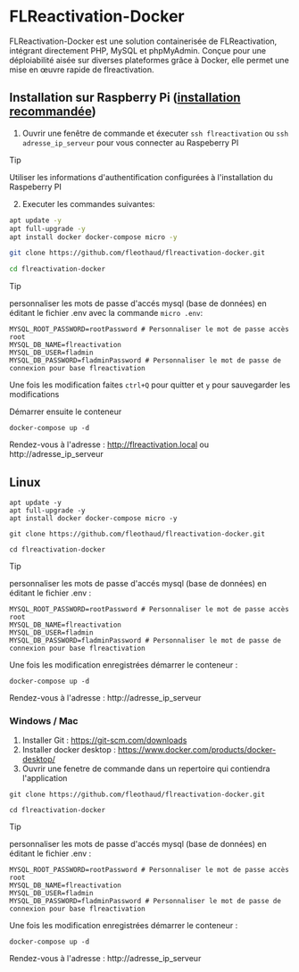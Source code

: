 # FLReactivation-Docker

FLReactivation-Docker est une solution containerisée de FLReactivation, intégrant directement PHP, MySQL et phpMyAdmin. Conçue pour une déploiabilité aisée sur diverses plateformes grâce à Docker, elle permet une mise en œuvre rapide de flreactivation.

## Installation sur Raspberry Pi ([installation recommandée](Raspeberry.md))
1. Ouvrir une fenêtre de commande et éxecuter `ssh flreactivation` ou `ssh adresse_ip_serveur` pour vous connecter au Raspeberry PI
> [!TIP]
> Utiliser les informations d'authentification configurées à l'installation du Raspeberry PI

2. Executer les commandes suivantes: 

``` bash
apt update -y
apt full-upgrade -y
apt install docker docker-compose micro -y

git clone https://github.com/fleothaud/flreactivation-docker.git

cd flreactivation-docker
```
> [!TIP]
>personnaliser les mots de passe d'accés mysql (base de données) en éditant le fichier .env avec la commande `micro .env`:

```
MYSQL_ROOT_PASSWORD=rootPassword # Personnaliser le mot de passe accès root
MYSQL_DB_NAME=flreactivation
MYSQL_DB_USER=fladmin
MYSQL_DB_PASSWORD=fladminPassword # Personnaliser le mot de passe de connexion pour base flreactivation
```

Une fois les modification faites `ctrl+Q` pour quitter et `y` pour sauvegarder les modifications

Démarrer ensuite le conteneur

```
docker-compose up -d
```

Rendez-vous à l'adresse : http://flreactivation.local ou http://adresse_ip_serveur

## Linux

```
apt update -y
apt full-upgrade -y
apt install docker docker-compose micro -y

git clone https://github.com/fleothaud/flreactivation-docker.git

cd flreactivation-docker

```
> [!TIP]
>personnaliser les mots de passe d'accés mysql (base de données) en éditant le fichier .env :

```
MYSQL_ROOT_PASSWORD=rootPassword # Personnaliser le mot de passe accès root
MYSQL_DB_NAME=flreactivation
MYSQL_DB_USER=fladmin
MYSQL_DB_PASSWORD=fladminPassword # Personnaliser le mot de passe de connexion pour base flreactivation
```

Une fois les modification enregistrées démarrer le conteneur :

```
docker-compose up -d
```


Rendez-vous à l'adresse :  http://adresse_ip_serveur

### Windows / Mac
1. Installer Git : https://git-scm.com/downloads
2. Installer docker desktop : https://www.docker.com/products/docker-desktop/
3. Ouvrir une fenetre de commande dans un repertoire qui contiendra l'application

```
git clone https://github.com/fleothaud/flreactivation-docker.git

cd flreactivation-docker

```
> [!TIP]
>personnaliser les mots de passe d'accés mysql (base de données) en éditant le fichier .env :

```
MYSQL_ROOT_PASSWORD=rootPassword # Personnaliser le mot de passe accès root
MYSQL_DB_NAME=flreactivation
MYSQL_DB_USER=fladmin
MYSQL_DB_PASSWORD=fladminPassword # Personnaliser le mot de passe de connexion pour base flreactivation
```

Une fois les modification enregistrées démarrer le conteneur :

```
docker-compose up -d
```

Rendez-vous à l'adresse : http://adresse_ip_serveur





